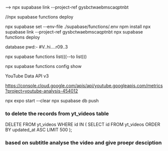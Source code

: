 
-->  npx supabase link --project-ref gysbctwaebmscaqptnbt

//npx supabase functions deploy


 npx supabase set --env-file ./supabase/functions/.env
    npm install
   npx supabase link --project-ref gysbctwaebmscaqptnbt
   npx supabase functions deploy

   database pwd:- #V..hi....r09..3

   npx supabase functions list(((--to list)))

   npx supabase functions config show


   
YouTube Data API v3

https://console.cloud.google.com/apis/api/youtube.googleapis.com/metrics?project=youtube-analysis-454012



npx expo start --clear
npx supabase db push


### to delete the records from yt_videos table
DELETE FROM yt_videos 
WHERE id IN (
    SELECT id 
    FROM yt_videos 
    ORDER BY updated_at ASC 
    LIMIT 500
);

### based on subtitle analyse the video and give proepr desciption

